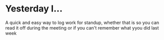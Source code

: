 # Yesterday I...

A quick and easy way to log work for standup, whether that is so you can read it off during the meeting or if you can't remember what yyou did last week
